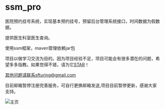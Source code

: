 # ssm_pro

医院预约挂号系统，实现基本预约挂号，预留后台管理系统接口，时间数据为假数据。

提供医生科室医生查询。

使用ssm框架，maven管理依赖jar包


项目以做学习交流为目的。因为项目经验不足，项目可能会有很多潜在的问题，希望多多指教。如果觉得不错，请为它[STAR](https://github.com/sfturing/hosp_order/stargazers)！

其他问题请联系sfturing@gmail.com

目前邮箱暂停注册完善服务，可自行更换邮箱发送,项目目前暂停更新，感谢大家支持。


![主页](http://sfturing.cn/upload/2017/04/ssm_index.png)

